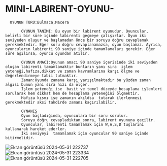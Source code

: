 # MINI-LABIRENT-OYUNU-

      OYUNUN TÜRÜ:Bulmaca,Macera

           OYUNUN TANIMI: Bu oyun bir labirent oyunudur. Oyuncular, belirli bir süre içinde labirenti geçmeye çalışırlar. Oyun iki seviyeden oluşur ve başlamadan önce bir soruyu doğru cevaplamak gerekmektedir. Eğer soru doğru cevaplanamazsa, oyun başlamaz. Ayrıca, oyuncuların labirenti 90 saniye içinde tamamlamaları gerekir. Eğer süre aşılırsa, oyuncu oyundan atılır.

           OYUNUN AMACI:Oyunun amacı 90 saniye içerisinde iki seviyeden oluşan labirenti tamamlamaktır bunların yanı sıra  işlem yeteneği,hafıza,dikkat ve zaman kavramlarına karşı ölçme ve değerlendirmeye tabii tutmaktır. 
           Zaman:Oyunda zamana karşı yarışılmaktadır bu yüzden zaman algısı bunun yanı sıra hızı da ölçer.
           İşlem yeteneği ise  basit ve temel düzeyde hesaplama işlemleri sorularak hem dikkat hem de hesaplama yeteneğini ölçmektir.
           Hafıza kısmı ise zamanın akıldsa  tutarak ilerlenmesi gerekmektedir aksi takdirde zamanı kaçırılabilir.

           OYNANIŞ
           Oyun başladığında, oyunculara bir soru sorulur.
           Soruyu doğru cevapladıktan sonra, labirent oyununa geçilir.
           Oyuncular, labirenti tamamlamak için W,A,S,D tuşlarını kullanarak hareket ederler.
           İki seviyeyi  tamamlamak için oyuncular 90 saniye içinde bitirmelidir.

![Ekran görüntüsü 2024-05-31 222737](https://github.com/EmelOdabasii/MINI-LABIRENT-OYUNU-/assets/165557156/01916090-1c06-4261-98e5-1bc857ea39e8)
![Ekran görüntüsü 2024-05-31 223334](https://github.com/EmelOdabasii/MINI-LABIRENT-OYUNU-/assets/165557156/14db616d-1f2d-47d1-a94f-5e515c2688b6)
![Ekran görüntüsü 2024-05-31 222705](https://github.com/EmelOdabasii/MINI-LABIRENT-OYUNU-/assets/165557156/4e912c38-92e6-4515-be21-2d9accf23253)
